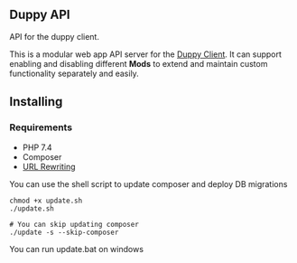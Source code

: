 ## Duppy API

API for the duppy client.

This is a modular web app API server for the [Duppy Client](https://git.yasfu.net/duppy/client). 
It can support enabling and disabling different **Mods** to extend and maintain custom functionality separately and easily.

## Installing

### Requirements

- PHP 7.4
- Composer
- [URL Rewriting](https://gist.github.com/bramus/5332525)

You can use the shell script to update composer and deploy DB migrations

```shell script
chmod +x update.sh
./update.sh

# You can skip updating composer
./update -s --skip-composer
```

You can run update.bat on windows